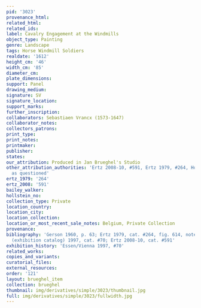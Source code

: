```yaml
---
pid: '3023'
provenance_html:
related_html:
related_ids:
label: Cavalry Engagement at the Windmills
object_type: Painting
genre: Landscape
tags: Horse Windmill Soldiers
realdate: '1612'
height_cm: '46'
width_cm: '85'
diameter_cm:
plate_dimensions:
support: Panel
drawing_medium:
signature: SV
signature_location:
support_marks:
further_inscription:
collaborators: Sebastiaen Vrancx (1573-1647)
collaborator_notes:
collectors_patrons:
print_type:
print_notes:
printmaker:
publisher:
states:
our_attribution: Produced in Jan Brueghel's Studio
other_attribution_authorities: 'Ertz 2008-10, #591, Ertz 1979, #264, Honig database
  as questioned'
ertz_1979: '264'
ertz_2008: '591'
bailey_walker:
hollstein_no:
collection_type: Private
location_country:
location_city:
location_collection:
location_or_most_recent_sale_notes: Belgium, Private Collection
provenance:
bibliography: 'Gerson 1960, p. 63; Ertz 1979, cat. #264, fig. 614, note 934; Essen/Vienna
  (exhibition catalog) 1997, cat. #70; Ertz 2008-10, cat. #591'
exhibition_history: 'Essen/Vienna 1997, #70'
related_works:
copies_and_variants:
curatorial_files:
external_resources:
order: '121'
layout: brueghel_item
collection: brueghel
thumbnail: img/derivatives/simple/3023/thumbnail.jpg
full: img/derivatives/simple/3023/fullwidth.jpg
---
```

